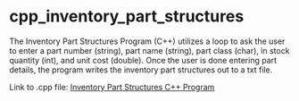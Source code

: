 # cpp_inventory_part_structures
The Inventory Part Structures Program (C++) utilizes a loop to ask the user to enter a part number (string), part name (string), part class (char), in stock quantity (int), and unit cost (double). Once the user is done entering part details, the program writes the inventory part structures out to a txt file.

Link to .cpp file: <a href="https://github.com/ffm5113/cpp_inventory_part_structures/blob/main/InventoryPartStructures.cpp">Inventory Part Structures C++ Program</a>
